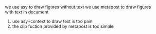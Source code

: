 we use asy to draw figures without text
we use metapost to draw figures with text in document
1. use asy+context to draw text is too pain
2. the clip fuction provided by metapost is too simple
